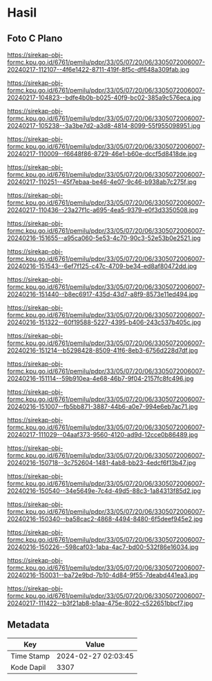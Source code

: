 # Hasil

## Foto C Plano

https://sirekap-obj-formc.kpu.go.id/6761/pemilu/pdpr/33/05/07/20/06/3305072006007-20240217-112107--4f6e1422-8711-419f-8f5c-df648a309fab.jpg

https://sirekap-obj-formc.kpu.go.id/6761/pemilu/pdpr/33/05/07/20/06/3305072006007-20240217-104823--bdfe4b0b-b025-40f9-bc02-385a9c576eca.jpg

https://sirekap-obj-formc.kpu.go.id/6761/pemilu/pdpr/33/05/07/20/06/3305072006007-20240217-105238--3a3be7d2-a3d8-4814-8099-55f955098951.jpg

https://sirekap-obj-formc.kpu.go.id/6761/pemilu/pdpr/33/05/07/20/06/3305072006007-20240217-110009--f6648f86-8729-46e1-b60e-dccf5d8418de.jpg

https://sirekap-obj-formc.kpu.go.id/6761/pemilu/pdpr/33/05/07/20/06/3305072006007-20240217-110251--45f7ebaa-be46-4e07-9c46-b938ab7c275f.jpg

https://sirekap-obj-formc.kpu.go.id/6761/pemilu/pdpr/33/05/07/20/06/3305072006007-20240217-110436--23a27f1c-a695-4ea5-9379-e0f3d3350508.jpg

https://sirekap-obj-formc.kpu.go.id/6761/pemilu/pdpr/33/05/07/20/06/3305072006007-20240216-151655--a95ca060-5e53-4c70-90c3-52e53b0e2521.jpg

https://sirekap-obj-formc.kpu.go.id/6761/pemilu/pdpr/33/05/07/20/06/3305072006007-20240216-151543--6ef7f125-c47c-4709-be34-ed8af80472dd.jpg

https://sirekap-obj-formc.kpu.go.id/6761/pemilu/pdpr/33/05/07/20/06/3305072006007-20240216-151440--b8ec6917-435d-43d7-a8f9-8573e11ed494.jpg

https://sirekap-obj-formc.kpu.go.id/6761/pemilu/pdpr/33/05/07/20/06/3305072006007-20240216-151322--60f19588-5227-4395-b406-243c537b405c.jpg

https://sirekap-obj-formc.kpu.go.id/6761/pemilu/pdpr/33/05/07/20/06/3305072006007-20240216-151214--b5298428-8509-41f6-8eb3-6756d228d7df.jpg

https://sirekap-obj-formc.kpu.go.id/6761/pemilu/pdpr/33/05/07/20/06/3305072006007-20240216-151114--59b910ea-4e68-46b7-9f04-2157fc8fc496.jpg

https://sirekap-obj-formc.kpu.go.id/6761/pemilu/pdpr/33/05/07/20/06/3305072006007-20240216-151007--fb5bb871-3887-44b6-a0e7-994e6eb7ac71.jpg

https://sirekap-obj-formc.kpu.go.id/6761/pemilu/pdpr/33/05/07/20/06/3305072006007-20240217-111029--04aaf373-9560-4120-ad9d-12cce0b86489.jpg

https://sirekap-obj-formc.kpu.go.id/6761/pemilu/pdpr/33/05/07/20/06/3305072006007-20240216-150718--3c752604-1481-4ab8-bb23-4edcf6f13b47.jpg

https://sirekap-obj-formc.kpu.go.id/6761/pemilu/pdpr/33/05/07/20/06/3305072006007-20240216-150540--34e5649e-7c4d-49d5-88c3-1a84313f85d2.jpg

https://sirekap-obj-formc.kpu.go.id/6761/pemilu/pdpr/33/05/07/20/06/3305072006007-20240216-150340--ba58cac2-4868-4494-8480-6f5deef945e2.jpg

https://sirekap-obj-formc.kpu.go.id/6761/pemilu/pdpr/33/05/07/20/06/3305072006007-20240216-150226--598caf03-1aba-4ac7-bd00-532f86e16034.jpg

https://sirekap-obj-formc.kpu.go.id/6761/pemilu/pdpr/33/05/07/20/06/3305072006007-20240216-150031--ba72e9bd-7b10-4d84-9f55-7deabd441ea3.jpg

https://sirekap-obj-formc.kpu.go.id/6761/pemilu/pdpr/33/05/07/20/06/3305072006007-20240217-111422--b3f21ab8-b1aa-475e-8022-c522651bbcf7.jpg


## Metadata

| Key        | Value               |
| ---------- | ------------------- |
| Time Stamp | 2024-02-27 02:03:45 |
| Kode Dapil | 3307                |



